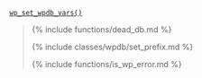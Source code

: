 <p><code><a href="https://developer.wordpress.org/reference/functions/wp_set_wpdb_vars/">wp_set_wpdb_vars()</a></code></p>

<blockquote>

{% include functions/dead_db.md %}

{% include classes/wpdb/set_prefix.md %}

{% include functions/is_wp_error.md %}

</blockquote>